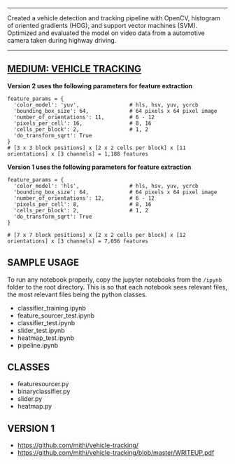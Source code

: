 ------

Created a vehicle detection and tracking pipeline with OpenCV, histogram of oriented gradients (HOG), and support vector machines (SVM). Optimized and evaluated the model on video data from a automotive camera taken during highway driving.

------
[MEDIUM: VEHICLE TRACKING ](https://medium.com/@mithi/vehicles-tracking-with-hog-and-linear-svm-c9f27eaf521a)
------

**Version 2 uses the following parameters for feature extraction**

```
feature_params = {
  'color_model': 'yuv',                # hls, hsv, yuv, ycrcb
  'bounding_box_size': 64,             # 64 pixels x 64 pixel image
  'number_of_orientations': 11,        # 6 - 12
  'pixels_per_cell': 16,               # 8, 16
  'cells_per_block': 2,                # 1, 2
  'do_transform_sqrt': True
}
# [3 x 3 block positions] x [2 x 2 cells per block] x [11 orientations] x [3 channels] = 1,188 features
```

**Version 1 uses the following parameters for feature extraction**
```
feature_params = {
  'color_model': 'hls',                # hls, hsv, yuv, ycrcb
  'bounding_box_size': 64,             # 64 pixels x 64 pixel image
  'number_of_orientations': 12,        # 6 - 12
  'pixels_per_cell': 8,                # 8, 16
  'cells_per_block': 2,                # 1, 2
  'do_transform_sqrt': True
}

# [7 x 7 block positions] x [2 x 2 cells per block] x [12 orientations] x [3 channels] = 7,056 features
```


## SAMPLE USAGE

To run any notebook properly, copy the jupyter notebooks from the `/ipynb` folder to the root directory.
This is so that each notebook sees relevant files, the most relevant files being the python classes.

- classifier_training.ipynb
- feature_sourcer_test.ipynb
- classifier_test.ipynb
- slider_test.ipynb
- heatmap_test.ipynb
- pipeline.ipynb

## CLASSES
- featuresourcer.py
- binaryclassifier.py
- slider.py
- heatmap.py

## VERSION 1
- https://github.com/mithi/vehicle-tracking/
- https://github.com/mithi/vehicle-tracking/blob/master/WRITEUP.pdf
